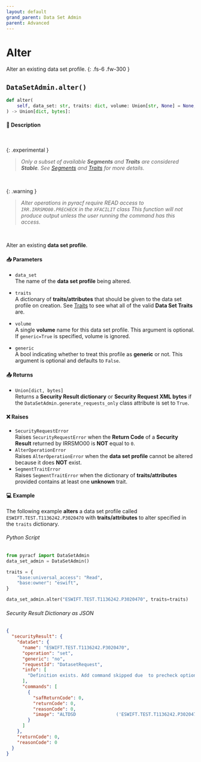```yaml
---
layout: default
grand_parent: Data Set Admin
parent: Advanced
---
```


# Alter

Alter an existing data set profile.
{: .fs-6 .fw-300 }

## `DataSetAdmin.alter()`

```python
def alter(
    self, data_set: str, traits: dict, volume: Union[str, None] = None, generic: bool = False
) -> Union[dict, bytes]:
```


#### 📄 Description

&nbsp;

{: .experimental }
> _Only a subset of available **Segments** and **Traits** are considered **Stable**. See [Segments](../advanced/segments_traits_operators#segments) and [Traits](../advanced/segments_traits_operators#traits) for more details._

&nbsp;

{: .warning }
> _Alter operations in pyracf require READ access to `IRR.IRRSMO00.PRECHECK` in the `XFACILIT` class_
> _This function will not produce output unless the user running the command has this access._

&nbsp;

Alter an existing **data set profile**.

#### 📥 Parameters
* `data_set`<br>
  The name of the **data set profile** being altered.

* `traits`<br>
  A dictionary of **traits/attributes** that should be given to the data set profile on creation. See [Traits](../advanced/segments_traits_operators#traits) to see what all of the valid **Data Set Traits** are.

* `volume`<br>
  A single **volume** name for this data set profile. This argument is optional. If `generic=True` is specified, volume is ignored.

* `generic`<br>
  A bool indicating whether to treat this profile as **generic** or not. This argument is optional and defaults to `False`.

#### 📤 Returns
* `Union[dict, bytes]`<br>
  Returns a **Security Result dictionary** or **Security Request XML bytes** if the `DataSetAdmin.generate_requests_only` class attribute is set to `True`.

#### ❌ Raises
* `SecurityRequestError`<br>
  Raises `SecurityRequestError` when the **Return Code** of a **Security Result** returned by IRRSMO00 is **NOT** equal to `0`.
* `AlterOperationError`<br>
  Raises `AlterOperationError` when the **data set profile** cannot be altered because it does **NOT** exist.
* `SegmentTraitError`<br>
  Raises `SegmentTraitError` when the dictionary of **traits/attributes** provided contains at least one **unknown** trait.

#### 💻 Example

The following example **alters** a data set profile called `ESWIFT.TEST.T1136242.P3020470` with **traits/attributes** to alter specified in the `traits` dictionary.


###### Python Script

```python
from pyracf import DataSetAdmin
data_set_admin = DataSetAdmin()

traits = {
    "base:universal_access": "Read",
    "base:owner": "eswift",
}

data_set_admin.alter("ESWIFT.TEST.T1136242.P3020470", traits=traits)
```

###### Security Result Dictionary as JSON
```json
{
  "securityResult": {
    "dataSet": {
      "name": "ESWIFT.TEST.T1136242.P3020470",
      "operation": "set",
      "generic": "no",
      "requestId": "DatasetRequest",
      "info": [
        "Definition exists. Add command skipped due  to precheck option"
      ],
      "commands": [
        {
          "safReturnCode": 0,
          "returnCode": 0,
          "reasonCode": 0,
          "image": "ALTDSD               ('ESWIFT.TEST.T1136242.P3020470')  UACC        (Read) OWNER       (eswift)"
        }
      ]
    },
    "returnCode": 0,
    "reasonCode": 0
  }
}
```